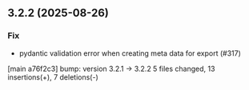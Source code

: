 ## 3.2.2 (2025-08-26)

### Fix

- pydantic validation error when creating meta data for export (#317)

[main a76f2c3] bump: version 3.2.1 → 3.2.2
 5 files changed, 13 insertions(+), 7 deletions(-)

